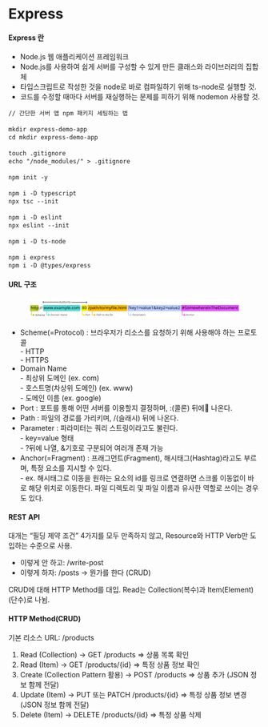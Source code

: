# Express

#### Express 란

* Node.js 웹 애플리케이션 프레임워크
* Node.js를 사용하여 쉽게 서버를 구성할 수 있게 만든 클래스와 라이브러리의 집합체
* 타입스크립트로 작성한 것을 node로 바로 컴파일하기 위해 ts-node로 실행할 것.
* 코드를 수정할 때마다 서버를 재실행하는 문제를 피하기 위해 nodemon 사용할 것.

```
// 간단한 서버 앱 npm 패키지 세팅하는 법

mkdir express-demo-app
cd mkdir express-demo-app

touch .gitignore
echo "/node_modules/" > .gitignore

npm init -y

npm i -D typescript
npx tsc --init

npm i -D eslint
npx eslint --init

npm i -D ts-node

npm i express
npm i -D @types/express
```

#### URL 구조

<figure><img src="../.gitbook/assets/image.png" alt=""><figcaption></figcaption></figure>

* Scheme(=Protocol) : 브라우저가 리소스를 요청하기 위해 사용해야 하는 프로토콜\
  \- HTTP\
  \- HTTPS
* Domain Name\
  \- 최상위 도메인 (ex. com)\
  \- 호스트명(차상위  도메인) (ex. www)\
  \- 도메인 이름 (ex. google)
* Port : 포트를 통해 어떤 서버를 이용할지 결정하며, :(콜론) 뒤에 나온다.
* Path : 파일의 경로를 가리키며, /(슬래시) 뒤에 나온다.
* Parameter : 파라미터는 쿼리 스트링이라고도 불린다.\
  \- key=value 형태\
  \- ?뒤에 나열, &기호로 구분되어 여러개 존재 가능
* Anchor(=Fragment) : 프래그먼트(Fragment), 해시태그(Hashtag)라고도 부르며, 특정 요소를 지시할 수 있다.\
  \- ex. 해시태그로 이동을 원하는 요소의 id를 링크로 연결하면 스크롤 이동없이 바로 해당 위치로 이동한다. 파일 디렉토리 및 파일 이름과 유사한 역할로 쓰이는 경우도 있다.

####

#### REST API

대개는 “필딩 제약 조건” 4가지를 모두 만족하지 않고, Resource와 HTTP Verb만 도입하는 수준으로 사용.

* 이렇게 안 하고: /write-post
* 이렇게 하자: /posts → 뭔가를 한다 (CRUD)

CRUD에 대해 HTTP Method를 대입. Read는 Collection(복수)과 Item(Element)(단수)로 나뉨.



#### HTTP Method(CRUD)

기본 리소스 URL: /products

1. Read (Collection) → GET /products ⇒ 상품 목록 확인
2. Read (Item) → GET /products/{id} ⇒ 특정 상품 정보 확인
3. Create (Collection Pattern 활용) → POST /products ⇒ 상품 추가 (JSON 정보 함께 전달)
4. Update (Item) → PUT 또는 PATCH /products/{id} ⇒ 특정 상품 정보 변경 (JSON 정보 함께 전달)
5. Delete (Item) → DELETE /products/{id} ⇒ 특정 상품 삭제
